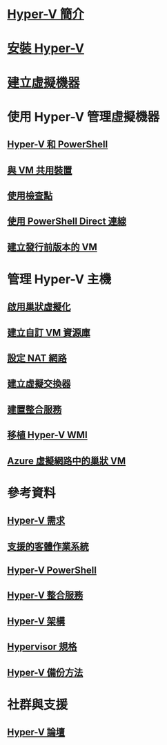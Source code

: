 # [Hyper-V 簡介](./about/index.md)
# [安裝 Hyper-V](quick-start/enable-hyper-v.md)
# [建立虛擬機器](quick-start/quick-create-virtual-machine.md)

# 使用 Hyper-V 管理虛擬機器
## [Hyper-V 和 PowerShell](quick-start/try-hyper-v-powershell.md)
## [與 VM 共用裝置](user-guide/enhanced-session-mode.md)
## [使用檢查點](user-guide/checkpoints.md)
## [使用 PowerShell Direct 連線](user-guide/powershell-direct.md)
## [建立發行前版本的 VM](user-guide/create-pre-release-vm.md)

# 管理 Hyper-V 主機
## [啟用巢狀虛擬化](user-guide/nested-virtualization.md)
## [建立自訂 VM 資源庫](user-guide/custom-gallery.md)
## [設定 NAT 網路](user-guide/setup-nat-network.md)
## [建立虛擬交換器](quick-start/connect-to-network.md)
## [建置整合服務](user-guide/make-integration-service.md)
## [移植 Hyper-V WMI](user-guide/refactor-wmiv1-to-wmiv2.md)
## [Azure 虛擬網路中的巢狀 VM](user-guide/nested-virtualization-azure-virtual-network.md) 

# 參考資料
## [Hyper-V 需求](reference/hyper-v-requirements.md)
## [支援的客體作業系統](about/supported-guest-os.md)
## [Hyper-V PowerShell](https://docs.microsoft.com/powershell/module/hyper-v/index?view=win10-ps)
## [Hyper-V 整合服務](reference/integration-services.md)
## [Hyper-V 架構](reference/hyper-v-architecture.md)
## [Hypervisor 規格](reference/tlfs.md)
## [Hyper-V 備份方法](reference/HyperVBackupApproaches.md)

# 社群與支援
## [Hyper-V 論壇](https://social.technet.microsoft.com/Forums/windowsserver/home?forum=winserverhyperv)
